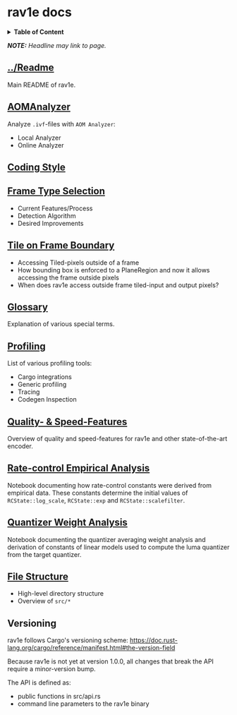 # rav1e docs

<details>
<summary><b>Table of Content</b></summary>

- [../Readme](#readme)
- [AOMAnalyzer](#aomanalyzer)
- [Coding Style](#coding-style)
- [Frame Type Selection](#frame-type-selection)
- [Glossary](#glossary)
- [Profiling](#profiling)
- [Quality- & Speed-Features](#quality---speed-features)
- [Rate-control Empirical Analysis](#rate-control-empirical-analysis)
- [File Structure](#file-structure)
- [Versioning](#versioning)
</details>

_**NOTE:** Headline may link to page._

## [../Readme](../README.md)
Main README of rav1e.

## [AOMAnalyzer](AOM_ANALYZER.md)
Analyze `.ivf`-files with `AOM Analyzer`:
* Local Analyzer
* Online Analyzer

## [Coding Style](CODING_STYLE.md)

## [Frame Type Selection](FRAME_TYPE_SELECTION.md)
- Current Features/Process
- Detection Algorithm
- Desired Improvements

## [Tile on Frame Boundary](TILE_ON_FRAME_BOUNDARY.md)
- Accessing Tiled-pixels outside of a frame
- How bounding box is enforced to a PlaneRegion and now it allows accessing the frame outside pixels
- When does rav1e access outside frame tiled-input and output pixels?

## [Glossary](GLOSSARY.md)
Explanation of various special terms.

## [Profiling](PROFILING.md)
List of various profiling tools:
- Cargo integrations
- Generic profiling
- Tracing
- Codegen Inspection

## [Quality- & Speed-Features](QUALITY_&_SPEED_FEATURES.md)
Overview of quality and speed-features for rav1e and other state-of-the-art encoder.

## [Rate-control Empirical Analysis](regress_log-bitrate_wrt_log-quantizer.ipynb)
Notebook documenting how rate-control constants were derived from empirical data.
These constants determine the initial values of `RCState::log_scale`, `RCState::exp` and `RCState::scalefilter`.

## [Quantizer Weight Analysis](quantizer-weight-analysis.ipynb)
Notebook documenting the quantizer averaging weight analysis and derivation of
constants of linear models used to compute the luma quantizer from the target
quantizer.

## [File Structure](STRUCTURE.md)
- High-level directory structure
- Overview of `src/*`

## Versioning
rav1e follows Cargo's versioning scheme: https://doc.rust-lang.org/cargo/reference/manifest.html#the-version-field

Because rav1e is not yet at version 1.0.0, all changes that break the API require a minor-version bump.

The API is defined as:
- public functions in src/api.rs
- command line parameters to the rav1e binary

